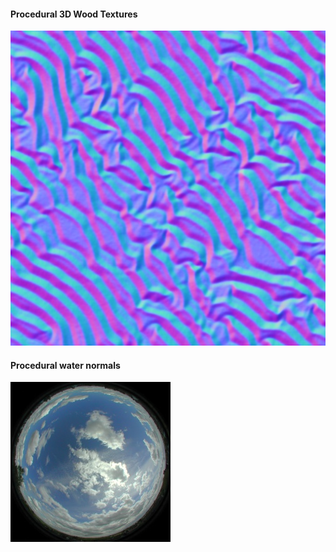 

<canvas class="canvas" data-fragment-url="shaders/wood.frag" width="350px" height="350px"></canvas>
#### Procedural 3D Wood Textures

![Sand normalmap](imgs/normal-0015.jpg)

<canvas class="canvas" data-fragment-url="shaders/water.frag" width="350px" height="350px"></canvas>
#### Procedural water normals

![Water spherica enviromental map](imgs/sem-sky-0001.jpg)
